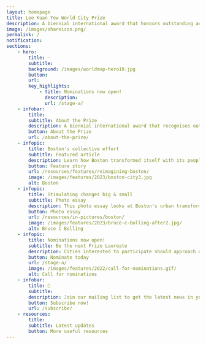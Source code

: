 ```yaml
---
layout: homepage
title: Lee Kuan Yew World City Prize
description: A biennial international award that honours outstanding achievements and contributions to the creation of liveable, vibrant and sustainable urban communities around the world
image: /images/shareicon.png/
permalink: /
notification: 
sections:
    - hero:
        title: ·
        subtitle: 
        background: /images/worldmap-hero10.jpg
        button: 
        url: 
        key_highlights:
            - title: Nominations now open!
              description: 
              url: /stage-a/
    - infobar:    
        title: 
        subtitle: About the Prize
        description: A biennial international award that recognises outstanding cities in tackling urban challenges to bring about a holistic & sustained urban transformation.
        button: About the Prize
        url: /about-the-prize/
    - infopic:    
        title: Boston's collective effort
        subtitle: Featured article
        description: Learn how Boston transformed itself with its people & partners 
        button: Feature story
        url: /resources/features/reimagining-boston/
        image: /images/features/2023/boston-city3.jpg
        alt: Boston
    - infopic:    
        title: Stimulating changes big & small
        subtitle: Photo essay
        description: This photo essay looks at Boston's urban transformation big & small.
        button: Photo essay 
        url: /resources/in-pictures/boston/
        image: /images/features/2023/bruce-c-bolling-after2.jpg/
        alt: Bruce C Bolling
    - infopic:    
        title: Nominations now open!
        subtitle: Be the next Prize Laureate
        description: Cities interested to participate should approach an independent third party to nominate them.
        button: Nominate today
        url: /stage-a/
        image: /images/features/2022/call-for-nominations.gif/
        alt: Call for nominations
    - infobar:    
        title: 📩
        subtitle: 
        description: Join our mailing list to get the latest news in your inbox!
        button: Subscribe now!  
        url: /subscribe/
    - resources:
        title: 
        subtitle: Latest updates
        button: More useful resources
---
```

